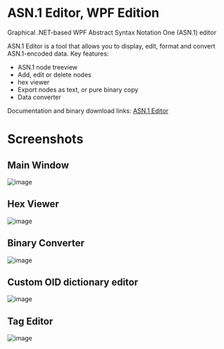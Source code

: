 # ASN.1 Editor, WPF Edition
Graphical .NET-based WPF Abstract Syntax Notation One (ASN.1) editor

ASN.1 Editor is a tool that allows you to display, edit, format and convert ASN.1-encoded data.
Key features:
* ASN.1 node treeview
* Add, edit or delete nodes
* hex viewer
* Export nodes as text, or pure binary copy
* Data converter

Documentation and binary download links: [ASN.1 Editor](https://www.pkisolutions.com/tools/asn1editor/)
# Screenshots

## Main Window
![image](https://github.com/PKISolutions/Asn1Editor.WPF/assets/6384119/7f2354b2-dc56-483e-a87a-152870a3b609)

## Hex Viewer
![image](https://github.com/PKISolutions/Asn1Editor.WPF/assets/6384119/c1bb73d5-2552-4cf6-b89e-66af94b94164)

## Binary Converter
![image](https://github.com/PKISolutions/Asn1Editor.WPF/assets/6384119/92f49ea8-c619-4978-b885-a35914b7ef74)

## Custom OID dictionary editor
![image](https://github.com/PKISolutions/Asn1Editor.WPF/assets/6384119/1ab7c3d2-cfd8-4b92-b5cd-5ec533502a18)

## Tag Editor
![image](https://github.com/PKISolutions/Asn1Editor.WPF/assets/6384119/3d69db37-fbe1-4804-8a04-38339a4ebfec)
